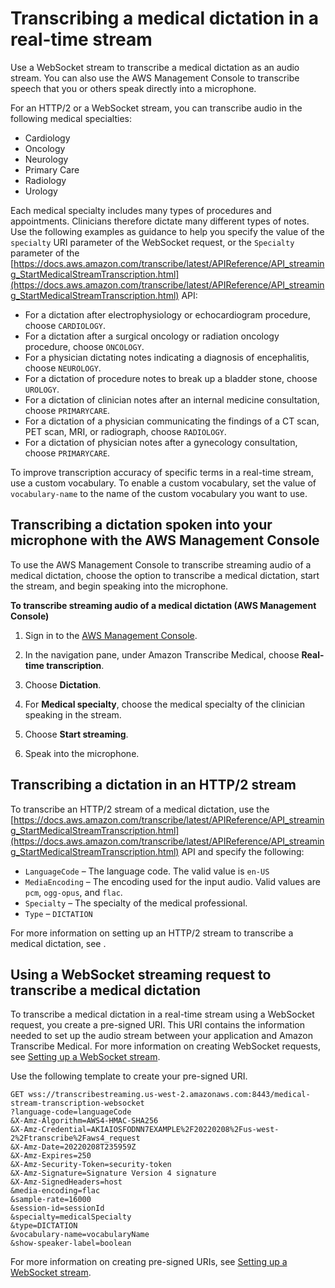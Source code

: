 # Transcribing a medical dictation in a real\-time stream<a name="streaming-medical-dictation"></a>

Use a WebSocket stream to transcribe a medical dictation as an audio stream\. You can also use the AWS Management Console to transcribe speech that you or others speak directly into a microphone\.

 For an HTTP/2 or a WebSocket stream, you can transcribe audio in the following medical specialties: 
+ Cardiology
+ Oncology
+ Neurology
+ Primary Care
+ Radiology
+ Urology

Each medical specialty includes many types of procedures and appointments\. Clinicians therefore dictate many different types of notes\. Use the following examples as guidance to help you specify the value of the `specialty` URI parameter of the WebSocket request, or the `Specialty` parameter of the [https://docs.aws.amazon.com/transcribe/latest/APIReference/API_streaming_StartMedicalStreamTranscription.html](https://docs.aws.amazon.com/transcribe/latest/APIReference/API_streaming_StartMedicalStreamTranscription.html) API:
+ For a dictation after electrophysiology or echocardiogram procedure, choose `CARDIOLOGY`\.
+ For a dictation after a surgical oncology or radiation oncology procedure, choose `ONCOLOGY`\.
+ For a physician dictating notes indicating a diagnosis of encephalitis, choose `NEUROLOGY`\.
+ For a dictation of procedure notes to break up a bladder stone, choose `UROLOGY`\.
+ For a dictation of clinician notes after an internal medicine consultation, choose `PRIMARYCARE`\.
+ For a dictation of a physician communicating the findings of a CT scan, PET scan, MRI, or radiograph, choose `RADIOLOGY`\.
+ For a dictation of physician notes after a gynecology consultation, choose `PRIMARYCARE`\.

To improve transcription accuracy of specific terms in a real\-time stream, use a custom vocabulary\. To enable a custom vocabulary, set the value of `vocabulary-name` to the name of the custom vocabulary you want to use\.

## Transcribing a dictation spoken into your microphone with the AWS Management Console<a name="streaming-medical-dictation-console"></a>

To use the AWS Management Console to transcribe streaming audio of a medical dictation, choose the option to transcribe a medical dictation, start the stream, and begin speaking into the microphone\.

**To transcribe streaming audio of a medical dictation \(AWS Management Console\)**

1. Sign in to the [AWS Management Console](https://console.aws.amazon.com/transcribe/)\.

1. In the navigation pane, under Amazon Transcribe Medical, choose **Real\-time transcription**\.

1. Choose **Dictation**\.

1. For **Medical specialty**, choose the medical specialty of the clinician speaking in the stream\.

1. Choose **Start streaming**\.

1. Speak into the microphone\.

## Transcribing a dictation in an HTTP/2 stream<a name="http2-med-dictation-streaming"></a>

To transcribe an HTTP/2 stream of a medical dictation, use the [https://docs.aws.amazon.com/transcribe/latest/APIReference/API_streaming_StartMedicalStreamTranscription.html](https://docs.aws.amazon.com/transcribe/latest/APIReference/API_streaming_StartMedicalStreamTranscription.html) API and specify the following:
+ `LanguageCode` – The language code\. The valid value is `en-US`
+ `MediaEncoding` – The encoding used for the input audio\. Valid values are `pcm`, `ogg-opus`, and `flac`\.
+ `Specialty` – The specialty of the medical professional\.
+ `Type` – `DICTATION`

For more information on setting up an HTTP/2 stream to transcribe a medical dictation, see [](streaming-http2.md)\.

## Using a WebSocket streaming request to transcribe a medical dictation<a name="transcribe-medical-dictation-websocket"></a>

To transcribe a medical dictation in a real\-time stream using a WebSocket request, you create a pre\-signed URI\. This URI contains the information needed to set up the audio stream between your application and Amazon Transcribe Medical\. For more information on creating WebSocket requests, see [Setting up a WebSocket stream](streaming-websocket.md)\.

Use the following template to create your pre\-signed URI\.

```
GET wss://transcribestreaming.us-west-2.amazonaws.com:8443/medical-stream-transcription-websocket
?language-code=languageCode
&X-Amz-Algorithm=AWS4-HMAC-SHA256
&X-Amz-Credential=AKIAIOSFODNN7EXAMPLE%2F20220208%2Fus-west-2%2Ftranscribe%2Faws4_request
&X-Amz-Date=20220208T235959Z
&X-Amz-Expires=250
&X-Amz-Security-Token=security-token
&X-Amz-Signature=Signature Version 4 signature 
&X-Amz-SignedHeaders=host
&media-encoding=flac
&sample-rate=16000
&session-id=sessionId
&specialty=medicalSpecialty
&type=DICTATION
&vocabulary-name=vocabularyName
&show-speaker-label=boolean
```

For more information on creating pre\-signed URIs, see [Setting up a WebSocket stream](streaming-websocket.md)\.